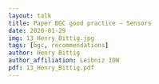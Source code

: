 ```yaml
---
layout: talk
title: Paper BGC good practice – Sensors
date: 2020-01-29
img: 13_Henry_Bittig.jpg
tags: [bgc, recommendations]
author: Henry Bittig
author_affiliation: Leibniz IOW
pdf: 13_Henry_Bittig.pdf
---
```


[jekyll-docs]: https://jekyllrb.com/docs/home
[jekyll-gh]:   https://github.com/jekyll/jekyll
[jekyll-talk]: https://talk.jekyllrb.com/